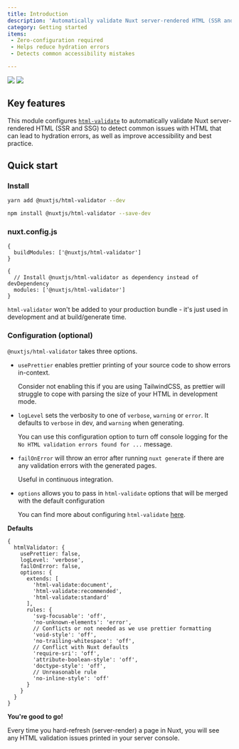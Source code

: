 ```yaml
---
title: Introduction
description: 'Automatically validate Nuxt server-rendered HTML (SSR and SSG) to detect common issues with HTML that can lead to hydration errors, as well as improve accessibility and best practice.'
category: Getting started
items:
 - Zero-configuration required
 - Helps reduce hydration errors
 - Detects common accessibility mistakes

---
```


<img src="/preview.png" class="light-img" />
<img src="/preview-dark.png" class="dark-img" />

## Key features

<list :items="items"></list>

This module configures [`html-validate`](https://html-validate.org/) to automatically validate Nuxt server-rendered HTML (SSR and SSG) to detect common issues with HTML that can lead to hydration errors, as well as improve accessibility and best practice.

## Quick start

### Install

<code-group>
  <code-block label="Yarn" active>

  ```bash
  yarn add @nuxtjs/html-validator --dev
  ```

  </code-block>
  <code-block label="NPM">

  ```bash
  npm install @nuxtjs/html-validator --save-dev
  ```

  </code-block>
</code-group>

### nuxt.config.js

<code-group>
  <code-block label="Nuxt 2.9+" active>

  ```js{}[nuxt.config.js]
  {
    buildModules: ['@nuxtjs/html-validator']
  }
  ```

  </code-block>
  <code-block label="Nuxt < 2.9">

  ```js{}[nuxt.config.js]
  {
    // Install @nuxtjs/html-validator as dependency instead of devDependency
    modules: ['@nuxtjs/html-validator']
  }
  ```

  </code-block>
</code-group>

<alert type="info">`html-validator` won't be added to your production bundle - it's just used in development and at build/generate time.</alert>

### Configuration (optional)

`@nuxtjs/html-validator` takes three options.

- `usePrettier` enables prettier printing of your source code to show errors in-context.

  <alert>Consider not enabling this if you are using TailwindCSS, as prettier will struggle to cope with parsing the size of your HTML in development mode.</alert>

- `logLevel` sets the verbosity to one of `verbose`, `warning` or `error`. It defaults to `verbose` in dev, and `warning` when generating.

  <alert>You can use this configuration option to turn off console logging for the `No HTML validation errors found for ...` message.</alert>

- `failOnError` will throw an error after running `nuxt generate` if there are any validation errors with the generated pages.

  <alert>Useful in continuous integration.</alert>

- `options` allows you to pass in `html-validate` options that will be merged with the default configuration

  <alert type="info">You can find more about configuring `html-validate` [here](https://html-validate.org/rules/index.html).</alert>

**Defaults**

```js{}[nuxt.config.js]
{
  htmlValidator: {
    usePrettier: false,
    logLevel: 'verbose',
    failOnError: false,
    options: {
      extends: [
        'html-validate:document',
        'html-validate:recommended',
        'html-validate:standard'
      ],
      rules: {
        'svg-focusable': 'off',
        'no-unknown-elements': 'error',
        // Conflicts or not needed as we use prettier formatting
        'void-style': 'off',
        'no-trailing-whitespace': 'off',
        // Conflict with Nuxt defaults
        'require-sri': 'off',
        'attribute-boolean-style': 'off',
        'doctype-style': 'off',
        // Unreasonable rule
        'no-inline-style': 'off'
      }
    }
  }
}
```

**You're good to go!**

Every time you hard-refresh (server-render) a page in Nuxt, you will see any HTML validation issues printed in your server console.
